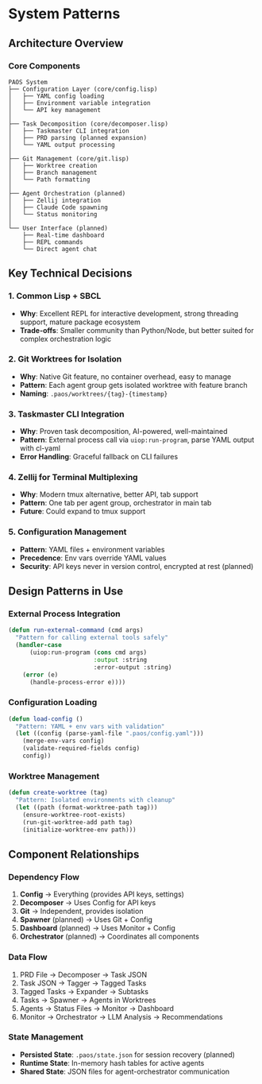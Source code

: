 # System Patterns

## Architecture Overview

### Core Components
```
PAOS System
├── Configuration Layer (core/config.lisp)
│   ├── YAML config loading
│   ├── Environment variable integration
│   └── API key management
│
├── Task Decomposition (core/decomposer.lisp)
│   ├── Taskmaster CLI integration
│   ├── PRD parsing (planned expansion)
│   └── YAML output processing
│
├── Git Management (core/git.lisp)
│   ├── Worktree creation
│   ├── Branch management
│   └── Path formatting
│
├── Agent Orchestration (planned)
│   ├── Zellij integration
│   ├── Claude Code spawning
│   └── Status monitoring
│
└── User Interface (planned)
    ├── Real-time dashboard
    ├── REPL commands
    └── Direct agent chat
```

## Key Technical Decisions

### 1. Common Lisp + SBCL
- **Why**: Excellent REPL for interactive development, strong threading support, mature package ecosystem
- **Trade-offs**: Smaller community than Python/Node, but better suited for complex orchestration logic

### 2. Git Worktrees for Isolation
- **Why**: Native Git feature, no container overhead, easy to manage
- **Pattern**: Each agent group gets isolated worktree with feature branch
- **Naming**: `.paos/worktrees/{tag}-{timestamp}`

### 3. Taskmaster CLI Integration
- **Why**: Proven task decomposition, AI-powered, well-maintained
- **Pattern**: External process call via `uiop:run-program`, parse YAML output with cl-yaml
- **Error Handling**: Graceful fallback on CLI failures

### 4. Zellij for Terminal Multiplexing
- **Why**: Modern tmux alternative, better API, tab support
- **Pattern**: One tab per agent group, orchestrator in main tab
- **Future**: Could expand to tmux support

### 5. Configuration Management
- **Pattern**: YAML files + environment variables
- **Precedence**: Env vars override YAML values
- **Security**: API keys never in version control, encrypted at rest (planned)

## Design Patterns in Use

### External Process Integration
```lisp
(defun run-external-command (cmd args)
  "Pattern for calling external tools safely"
  (handler-case
      (uiop:run-program (cons cmd args) 
                        :output :string 
                        :error-output :string)
    (error (e) 
      (handle-process-error e))))
```

### Configuration Loading
```lisp
(defun load-config ()
  "Pattern: YAML + env vars with validation"
  (let ((config (parse-yaml-file ".paos/config.yaml")))
    (merge-env-vars config)
    (validate-required-fields config)
    config))
```

### Worktree Management
```lisp
(defun create-worktree (tag)
  "Pattern: Isolated environments with cleanup"
  (let ((path (format-worktree-path tag)))
    (ensure-worktree-root-exists)
    (run-git-worktree-add path tag)
    (initialize-worktree-env path)))
```

## Component Relationships

### Dependency Flow
1. **Config** → Everything (provides API keys, settings)
2. **Decomposer** → Uses Config for API keys
3. **Git** → Independent, provides isolation
4. **Spawner** (planned) → Uses Git + Config
5. **Dashboard** (planned) → Uses Monitor + Config
6. **Orchestrator** (planned) → Coordinates all components

### Data Flow
1. PRD File → Decomposer → Task JSON
2. Task JSON → Tagger → Tagged Tasks
3. Tagged Tasks → Expander → Subtasks
4. Tasks → Spawner → Agents in Worktrees
5. Agents → Status Files → Monitor → Dashboard
6. Monitor → Orchestrator → LLM Analysis → Recommendations

### State Management
- **Persisted State**: `.paos/state.json` for session recovery (planned)
- **Runtime State**: In-memory hash tables for active agents
- **Shared State**: JSON files for agent-orchestrator communication
